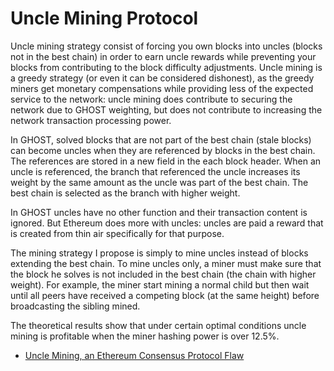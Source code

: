 # Uncle Mining Protocol

Uncle mining strategy consist of forcing you own blocks into uncles (blocks not in the best chain) in order to earn uncle rewards while preventing your blocks from contributing to the block difficulty adjustments. Uncle mining is a greedy strategy (or even it can be considered dishonest), as the greedy miners get monetary compensations while providing less of the expected service to the network: uncle mining does contribute to securing the network due to GHOST weighting, but does not contribute to increasing the network transaction processing power.

In GHOST, solved blocks that are not part of the best chain (stale blocks) can become uncles when they are referenced by blocks in the best chain. The references are stored in a new field in the each block header. When an uncle is referenced, the branch that referenced the uncle increases its weight by the same amount as the uncle was part of the best chain. The best chain is selected as the branch with higher weight.

In GHOST uncles have no other function and their transaction content is ignored. But Ethereum does more with uncles: uncles are paid a reward that is created from thin air specifically for that purpose. 

The mining strategy I propose is simply to mine uncles instead of blocks extending the best chain. To mine uncles only, a miner must make sure that the block he solves is not included in the best chain (the chain with higher weight). For example, the miner start mining a normal child but then wait until all peers have received a competing block (at the same height) before broadcasting the sibling mined. 

The theoretical results show that under certain optimal conditions uncle mining is profitable when the miner hashing power is over 12.5%.

* [Uncle Mining, an Ethereum Consensus Protocol Flaw](https://bitslog.wordpress.com/2016/04/28/uncle-mining-an-ethereum-consensus-protocol-flaw/)
